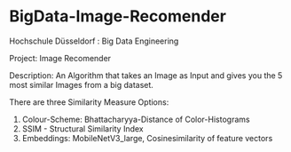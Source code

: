 # BigData-Image-Recomender

Hochschule Düsseldorf : Big Data Engineering

Project: Image Recomender

Description: An Algorithm that takes an Image as Input and gives you the 5 most similar Images from a big dataset.

There are three Similarity Measure Options:
1. Colour-Scheme: Bhattacharyya-Distance of Color-Histograms
2. SSIM - Structural Similarity Index
3. Embeddings: MobileNetV3_large, Cosinesimilarity of feature vectors
